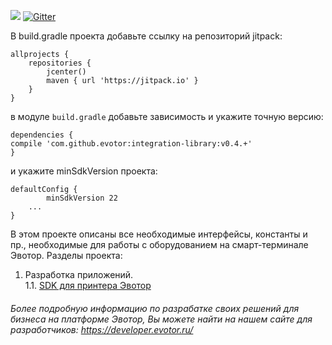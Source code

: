 [![](https://jitpack.io/v/evotor/integration-library.svg)](https://jitpack.io/#evotor/integration-library)
[![Gitter](https://badges.gitter.im/evotor/integration-library.svg)](https://gitter.im/evotor/integration-library.svg)

В build.gradle проекта добавьте ссылку на репозиторий jitpack:

```
allprojects {
    repositories {
        jcenter()
        maven { url 'https://jitpack.io' }
    }
}
```

в модуле `build.gradle` добавьте зависимость и укажите точную версию:

```
dependencies {
compile 'com.github.evotor:integration-library:v0.4.+'
}
```

и укажите minSdkVersion проекта:
```
defaultConfig {
        minSdkVersion 22
	...
}
```

В этом проекте описаны все необходимые интерфейсы, константы и пр., необходимые для работы с оборудованием на смарт-терминале Эвотор.
	Разделы проекта:

  1. Разработка приложений.  
  1.1. [SDK для принтера Эвотор](https://github.com/evotor/integration-library/blob/master/Read_me_files/README_printer.md#1011)
  
###### Более подробную информацию по разрабатке своих решений для бизнеса на платформе Эвотор, Вы можете найти на нашем сайте для разработчиков: https://developer.evotor.ru/
